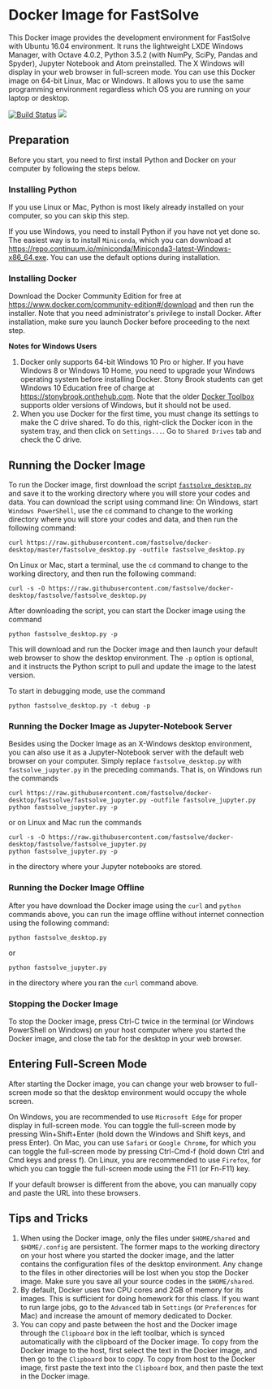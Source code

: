 # Docker Image for FastSolve
This Docker image provides the development environment for FastSolve with Ubuntu 16.04 environment. It runs the lightweight LXDE Windows Manager, with Octave 4.0.2, Python 3.5.2  (with NumPy, SciPy, Pandas and Spyder), Jupyter Notebook and Atom preinstalled. The X Windows will display in your web browser in full-screen mode. You can use this Docker image on 64-bit Linux, Mac or Windows. It allows you to use the same programming environment regardless which OS you are running on your laptop or desktop.

[![Build Status](https://travis-ci.org/fastsolve/docker-desktop.svg)](https://travis-ci.org/fastsolve/docker-desktop) [![](https://images.microbadger.com/badges/image/fastsolve/desktop.svg)](https://microbadger.com/images/fastsolve/desktop)

## Preparation
Before you start, you need to first install Python and Docker on your computer by following the steps below.

### Installing Python
If you use Linux or Mac, Python is most likely already installed on your computer, so you can skip this step.

If you use Windows, you need to install Python if you have not yet done so. The easiest way is to install `Miniconda`, which you can download at https://repo.continuum.io/miniconda/Miniconda3-latest-Windows-x86_64.exe. You can use the default options during installation.

### Installing Docker
Download the Docker Community Edition for free at https://www.docker.com/community-edition#/download and then run the installer. Note that you need administrator's privilege to install Docker. After installation, make sure you launch Docker before proceeding to the next step.

**Notes for Windows Users**
1. Docker only supports 64-bit Windows 10 Pro or higher. If you have Windows 8 or Windows 10 Home, you need to upgrade your Windows operating system before installing Docker. Stony Brook students can get Windows 10 Education free of charge at https://stonybrook.onthehub.com. Note that the older [Docker Toolbox](https://www.docker.com/products/docker-toolbox) supports older versions of Windows, but it should not be used.
2. When you use Docker for the first time, you must change its settings to make the C drive shared. To do this, right-click the Docker icon in the system tray, and then click on `Settings...`. Go to `Shared Drives` tab and check the C drive.

## Running the Docker Image
To run the Docker image, first download the script [`fastsolve_desktop.py`](https://raw.githubusercontent.com/fastsolve/docker-desktop/master/fastsolve_desktop.py)
and save it to the working directory where you will store your codes and data. You can download the script using command line: On Windows, start `Windows PowerShell`, use the `cd` command to change to the working directory where you will store your codes and data, and then run the following command:
```
curl https://raw.githubusercontent.com/fastsolve/docker-desktop/master/fastsolve_desktop.py -outfile fastsolve_desktop.py
```
On Linux or Mac, start a terminal, use the `cd` command to change to the working directory, and then run the following command:
```
curl -s -O https://raw.githubusercontent.com/fastsolve/docker-desktop/fastsolve/fastsolve_desktop.py
```

After downloading the script, you can start the Docker image using the command
```
python fastsolve_desktop.py -p
```
This will download and run the Docker image and then launch your default web browser to show the desktop environment. The `-p` option is optional, and it instructs the Python script to pull and update the image to the latest version.

To start in debugging mode, use the command
```
python fastsolve_desktop.py -t debug -p
```

### Running the Docker Image as Jupyter-Notebook Server
Besides using the Docker Image as an X-Windows desktop environment, you can also use it as a Jupyter-Notebook server with the
default web browser on your computer. Simply replace `fastsolve_desktop.py` with `fastsolve_jupyter.py` in the preceding commands. That is, on Windows run the commands
```
curl https://raw.githubusercontent.com/fastsolve/docker-desktop/fastsolve/fastsolve_jupyter.py -outfile fastsolve_jupyter.py
python fastsolve_jupyter.py -p
```
or on Linux and Mac run the commands
```
curl -s -O https://raw.githubusercontent.com/fastsolve/docker-desktop/fastsolve/fastsolve_jupyter.py
python fastsolve_jupyter.py -p
```
in the directory where your Jupyter notebooks are stored.

### Running the Docker Image Offline
After you have download the Docker image using the `curl` and `python` commands above, you can run the image offline without internet connection using the following command:
```
python fastsolve_desktop.py
```
or
```
python fastsolve_jupyter.py
```
in the directory where you ran the `curl` command above.

### Stopping the Docker Image
To stop the Docker image, press Ctrl-C twice in the terminal (or Windows PowerShell on Windows) on your host computer where you started the Docker image, and close the tab for the desktop in your web browser.

## Entering Full-Screen Mode
After starting the Docker image, you can change your web browser to full-screen mode so that the desktop environment would occupy the whole screen.

On Windows, you are recommended to use `Microsoft Edge` for proper display in full-screen mode. You can toggle the full-screen mode by pressing Win+Shift+Enter (hold down the Windows and Shift keys, and press Enter). On Mac, you can use `Safari` or `Google Chrome`, for which you can toggle the full-screen mode by pressing Ctrl-Cmd-f (hold down Ctrl and Cmd keys and press f). On Linux, you are recommended to use `Firefox`, for which you can toggle the full-screen mode using the F11 (or Fn-F11) key.

If your default browser is different from the above, you can manually copy and paste the URL into these browsers.

## Tips and Tricks
1. When using the Docker image, only the files under `$HOME/shared` and `$HOME/.config` are persistent. The former maps to the working directory on your host where you started the docker image, and the latter contains the configuration files of the desktop environment. Any change to the files in other directories will be lost when you stop the Docker image. Make sure you save all your source codes in the `$HOME/shared`.
2. By default, Docker uses two CPU cores and 2GB of memory for its images. This is sufficient for doing homework for this class. If you want to run large jobs, go to the `Advanced` tab in `Settings` (or `Preferences` for Mac) and increase the amount of memory dedicated to Docker.
3. You can copy and paste between the host and the Docker image through the `Clipboard` box in the left toolbar, which is synced automatically with the clipboard of the Docker image. To copy from the Docker image to the host, first select the text in the Docker image, and then go to the `Clipboard` box to copy. To copy from host to the Docker image, first paste the text into the `Clipboard` box, and then paste the text in the Docker image.
